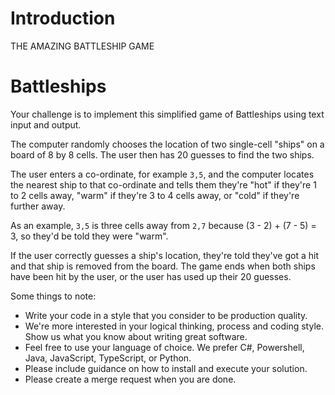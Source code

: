 # Introduction
THE AMAZING BATTLESHIP GAME

# Battleships

Your challenge is to implement this simplified game of Battleships using text input and output.

The computer randomly chooses the location of two single-cell "ships" on a board of 8 by 8 cells.  The user then has 20 guesses to find the two ships.

The user enters a co-ordinate, for example `3,5`, and the computer locates the nearest ship to that co-ordinate and tells them they're "hot" if they're 1 to 2 cells away, "warm" if they're 3 to 4 cells away, or "cold" if they're further away.

As an example, `3,5` is three cells away from `2,7` because (3 - 2) + (7 - 5) = 3, so they'd be told they were "warm".

If the user correctly guesses a ship's location, they're told they've got a hit and that ship is removed from the board.  The game ends when both ships have been hit by the user, or the user has used up their 20 guesses.

Some things to note:
* Write your code in a style that you consider to be production quality.
* We're more interested in your logical thinking, process and coding style. Show us what you know about writing great software.
* Feel free to use your language of choice. We prefer C#, Powershell, Java, JavaScript, TypeScript, or Python.
* Please include guidance on how to install and execute your solution.
* Please create a merge request when you are done.
